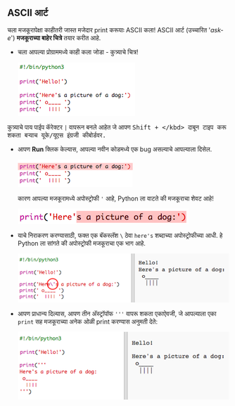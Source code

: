 ## ASCII आर्ट

चला मजकूरापेक्षा काहीतरी जास्त मजेदार print करूयाः ASCII कला! ASCII आर्ट (उच्चारित '*ask-e*') **मजकूराच्या बाहेर चित्रे** तयार करीत आहे.

+ चला आपल्या प्रोग्राममध्ये काही कला जोडा - कुत्र्याचे चित्र!
    
    ![screenshot](images/me-dog.png)

कुत्र्याचे पाय पाईप कॅरेक्टर `|` वापरून बनले आहेत जे आपण <kbd>Shift + \</kbd> दाबून टाइप करू शकता बर्‍याच यूके/यूएस इंग्रजी कीबोर्डवर.

+ आपण **Run** क्लिक केल्यास, आपल्या नवीन कोडमध्ये एक bug असल्याचे आपल्याला दिसेल.
    
    ![screenshot](images/me-dog-bug.png)
    
    कारण आपल्या मजकूरामध्ये अपोस्ट्रोफी `'` आहे, Python ला वाटते की मजकूराचा शेवट आहे!
    
    ![screenshot](images/me-dog-quote.png)

+ याचे निराकरण करण्यासाठी, फक्त एक बॅकस्लॅश `\` ठेवा `here's` शब्दाच्या अपोस्ट्रोफीच्या आधी. हे Python ला सांगते की अपोस्ट्रोफी मजकूराचा एक भाग आहे.
    
    ![screenshot](images/me-dog-bug-fix.png)

+ आपण प्राधान्य दिल्यास, आपण तीन अ‍ॅस्ट्रॉपॉफ `'''` वापरू शकता एकाऐवजी, जे आपल्याला एका `print` सह मजकूराच्या अनेक ओळी print करण्यास अनुमती देते:
    
    ![screenshot](images/me-dog-triple-quote.png)